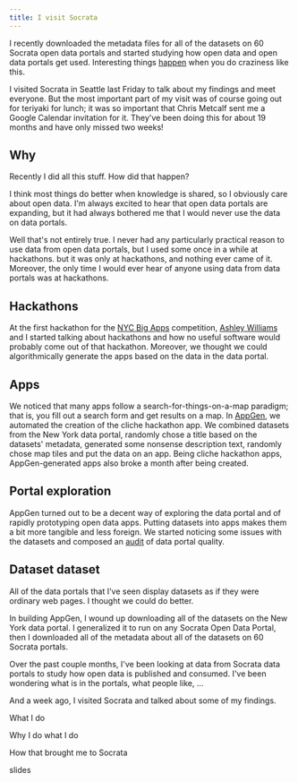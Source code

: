 ```yaml
---
title: I visit Socrata
---
```

<!--
I want knowledge to be shared. I did this and that and that other thing.
Blah blah blah.
It makes sense that I would care about open data.
But never used for practical purpose
So maybe I'm more interested in the sharing of knowledge.
-->
I recently downloaded the metadata files for all of the datasets on
60 Socrata open data portals and started studying how open data and
open data portals get used. Interesting things
[happen](http://thomaslevine.com/socrata) when you do craziness like this.

I visited Socrata in Seattle last Friday to talk about my findings and
meet everyone. But the most important part of my visit was of course
going out for teriyaki for lunch; it was so important that Chris Metcalf
sent me a Google Calendar invitation for it. They've been doing this for
about 19 months and have only missed two weeks!

## Why
Recently I did all this stuff. How did that happen?

I think most things do better when knowledge is shared,
so I obviously care about open data. I'm always excited to
hear that open data portals are expanding, but it had always
bothered me that I would never use the data on data portals.

Well that's not entirely true. I never had any particularly practical
reason to use data from open data portals, but I used some once in a
while at hackathons.
but it was only at hackathons, and nothing ever came of it. Moreover,
the only time I would ever hear of anyone using data from data portals
was at hackathons.

## Hackathons
At the first hackathon for the [NYC Big Apps](http://nycbigapps.com/)
competition, [Ashley Williams](http://heyashleyashley.com) and I started
talking about hackathons and how no useful software would probably come
out of that hackathon. Moreover, we thought we could algorithmically
generate the apps based on the data in the data portal.

## Apps
We noticed that many apps follow a search-for-things-on-a-map paradigm;
that is, you fill out a search form and get results on a map. In
[AppGen](http://appgen.me), we automated the creation of the cliche
hackathon app. We combined datasets from the New York data portal,
randomly chose a title based on the datasets' metadata, generated some
nonsense description text, randomly chose map tiles and put the data on
an app. Being cliche hackathon apps, AppGen-generated apps also broke
a month after being created.

## Portal exploration
AppGen turned out to be a decent way of exploring the data portal
and of rapidly prototyping open data apps. Putting datasets into apps
makes them a bit more tangible and less foreign. We started noticing
some issues with the datasets and composed an 
[audit](http://www.appgen.me/audit) of data portal quality.

## Dataset dataset
All of the data portals that I've seen display datasets as if they were
ordinary web pages. I thought we could do better.

In building AppGen, I wound up downloading all of the datasets on the
New York data portal. I generalized it to run on any Socrata Open Data
Portal, then I downloaded all of the metadata about all of the datasets
on 60 Socrata portals.


Over the past couple months, I've been looking at data from Socrata
data portals to study how open data is published and consumed. I've
been wondering what is in the portals, what people like, ...

And a week ago, I visited Socrata and talked about some of my findings.



What I do

Why I do what I do

How that brought me to Socrata



slides



